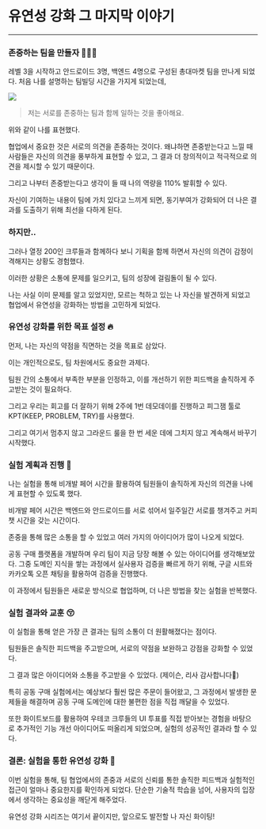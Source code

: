 # 유연성 강화 그 마지막 이야기

---

### 존중하는 팀을 만들자 🙇🏻‍♀️

레벨 3을 시작하고 안드로이드 3명, 백엔드 4명으로 구성된 총대마켓 팀을 만나게 되었다. 처음 나를 설명하는 팀빌딩 시간을 가지게 되었는데,

![](https://velog.velcdn.com/images/wjdcogus6/post/663886b7-8316-4d17-857f-a7cd46d585ff/image.png)


> 저는 서로를 존중하는 팀과 함께 일하는 것을 좋아해요.

위와 같이 나를 표현했다.

협업에서 중요한 것은 서로의 의견을 존중하는 것이다. 왜냐하면 존중받는다고 느낄 때 사람들은 자신의 의견을 풍부하게 표현할 수 있고, 그 결과 더 창의적이고 적극적으로 의견을 제시할 수 있기 때문이다.

그리고 나부터 존중받는다고 생각이 들 때 나의 역량을 110% 발휘할 수 있다.

자신이 기여하는 내용이 팀에 가치 있다고 느끼게 되면, 동기부여가 강화되어 더 나은 결과를 도출하기 위해 최선을 다하게 된다.



### 하지만..

그러나 열정 200인 크루들과 함께하다 보니 기획을 함께 하면서 자신의 의견이 감정이 격해지는 상황도 경험했다.

이러한 상황은 소통에 문제를 일으키고, 팀의 성장에 걸림돌이 될 수 있다.

나는 사실 이미 문제를 알고 있었지만, 모르는 척하고 있는 나 자신을 발견하게 되었고 협업에서 유연성을 강화하는 방법을 고민하게 되었다.

### 유연성 강화를 위한 목표 설정 🔥

먼저, 나는 자신의 약점을 직면하는 것을 목표로 삼았다.

이는 개인적으로도, 팀 차원에서도 중요한 과제다.

팀원 간의 소통에서 부족한 부분을 인정하고, 이를 개선하기 위한 피드백을 솔직하게 주고받는 것이 필요하다.

그리고 우리는 회고를 더 잘하기 위해 2주에 1번 데모데이를 진행하고 피그잼 툴로 KPT(KEEP, PROBLEM, TRY)를 사용했다.

그리고 여기서 멈추지 않고 그라운드 룰을 한 번 세운 데에 그치지 않고 계속해서 바꾸기 시작했다.

### 실험 계획과 진행 🔬

나는 실험을 통해 비개발 페어 시간을 활용하여 팀원들이 솔직하게 자신의 의견을 나에게 표현할 수 있도록 했다.

비개발 페어 시간은 백엔드와 안드로이드를 서로 섞어서 일주일간 서로를 챙겨주고 커피챗 시간을 갖는 시간이다.

존중을 통해 많은 소통을 할 수 있었고 여러 가지의 아이디어가 많이 나오게 되었다.

공동 구매 플랫폼을 개발하며 우리 팀이 지금 당장 해볼 수 있는 아이디어를 생각해보았다. 그중 도메인 지식을 쌓는 과정에서 실사용자 검증을 빠르게 하기 위해, 구글 시트와 카카오톡 오픈 채팅을 활용하여 검증을
진행했다.

이 과정에서 팀원들은 새로운 방식으로 협업하며, 더 나은 방법을 찾는 실험을 반복했다.

### 실험 결과와 교훈 😚

이 실험을 통해 얻은 가장 큰 결과는 팀의 소통이 더 원활해졌다는 점이다.

팀원들은 솔직한 피드백을 주고받으며, 서로의 약점을 보완하고 강점을 강화할 수 있었다.

그 결과 많은 아이디어와 소통을 주고받을 수 있었다. (제이슨, 리사 감사합니다🥰)

특히 공동 구매 실험에서는 예상보다 훨씬 많은 주문이 들어왔고, 그 과정에서 발생한 문제들을 해결하며 공동 구매 도메인에 대한 불편한 점을 직접 깨달을 수 있었다.

또한 화이트보드를 활용하여 우테코 크루들의 UI 투표를 직접 받아보는 경험을 바탕으로 추가적인 기능 개선 아이디어도 떠올리게 되었으며, 실험의 성공적인 결과라 할 수 있다.

### 결론: 실험을 통한 유연성 강화 💨

이번 실험을 통해, 팀 협업에서의 존중과 서로의 신뢰를 통한 솔직한 피드백과 실험적인 접근이 얼마나 중요한지를 확인하게 되었다. 단순한 기술적 학습을 넘어, 사용자의 입장에서 생각하는 중요성을 깨닫게 해주었다.

유연성 강화 시리즈는 여기서 끝이지만, 앞으로도 발전할 나 자신 화이팅!
